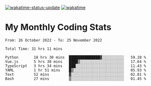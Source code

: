 [![wakatime-status-update](https://github.com/noopurphalak/noopurphalak/workflows/wakatime-status-update/badge.svg)](https://github.com/noopurphalak/noopurphalak/actions/workflows/main.yml)
[![wakatime](https://wakatime.com/badge/user/80ace140-ef40-4fdd-b8ed-f3be3d2e1aea.svg)](https://wakatime.com/@80ace140-ef40-4fdd-b8ed-f3be3d2e1aea)

# My Monthly Coding Stats

<!--START_SECTION:waka-->

```text
From: 26 October 2022 - To: 25 November 2022

Total Time: 31 hrs 11 mins

Python       18 hrs 30 mins  ██████████████▓░░░░░░░░░░   59.28 %
Vue.js       5 hrs 30 mins   ████▒░░░░░░░░░░░░░░░░░░░░   17.64 %
TypeScript   3 hrs 34 mins   ███░░░░░░░░░░░░░░░░░░░░░░   11.43 %
YAML         1 hr 51 mins    █▒░░░░░░░░░░░░░░░░░░░░░░░   05.93 %
Text         52 mins         ▓░░░░░░░░░░░░░░░░░░░░░░░░   02.81 %
Bash         27 mins         ▒░░░░░░░░░░░░░░░░░░░░░░░░   01.45 %
```

<!--END_SECTION:waka-->
